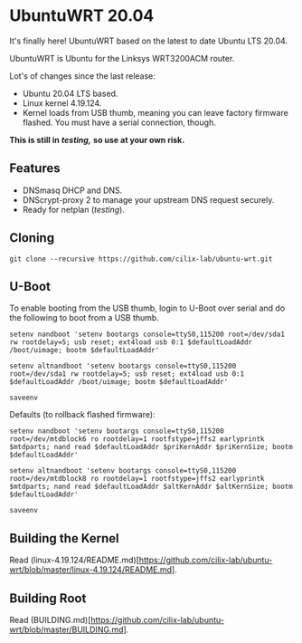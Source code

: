 # UbuntuWRT 20.04

It's finally here! UbuntuWRT based on the latest to date Ubuntu LTS 20.04.

UbuntuWRT is Ubuntu for the Linksys WRT3200ACM router.

Lot's of changes since the last release:

- Ubuntu 20.04 LTS based.
- Linux kernel 4.19.124.
- Kernel loads from USB thumb, meaning you can leave factory firmware flashed. You must have a serial connection, though.

**This is still in** ***testing,*** **so use at your own risk.**

## Features

- DNSmasq DHCP and DNS.
- DNScrypt-proxy 2 to manage your upstream DNS request securely.
- Ready for netplan (*testing*).

## Cloning

```
git clone --recursive https://github.com/cilix-lab/ubuntu-wrt.git
```

## U-Boot

To enable booting from the USB thumb, login to U-Boot over serial and do the following to boot from a USB thumb.

```
setenv nandboot 'setenv bootargs console=ttyS0,115200 root=/dev/sda1 rw rootdelay=5; usb reset; ext4load usb 0:1 $defaultLoadAddr /boot/uimage; bootm $defaultLoadAddr'

setenv altnandboot 'setenv bootargs console=ttyS0,115200 root=/dev/sda1 rw rootdelay=5; usb reset; ext4load usb 0:1 $defaultLoadAddr /boot/uimage; bootm $defaultLoadAddr'

saveenv
```

Defaults (to rollback flashed firmware):

```
setenv nandboot 'setenv bootargs console=ttyS0,115200 root=/dev/mtdblock6 ro rootdelay=1 rootfstype=jffs2 earlyprintk $mtdparts; nand read $defaultLoadAddr $priKernAddr $priKernSize; bootm $defaultLoadAddr'

setenv altnandboot 'setenv bootargs console=ttyS0,115200 root=/dev/mtdblock8 ro rootdelay=1 rootfstype=jffs2 earlyprintk $mtdparts; nand read $defaultLoadAddr $altKernAddr $altKernSize; bootm $defaultLoadAddr'

saveenv
```

## Building the Kernel

Read (linux-4.19.124/README.md)[https://github.com/cilix-lab/ubuntu-wrt/blob/master/linux-4.19.124/README.md].

## Building Root

Read (BUILDING.md)[https://github.com/cilix-lab/ubuntu-wrt/blob/master/BUILDING.md].

